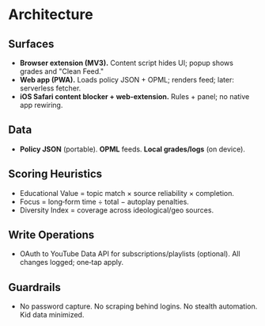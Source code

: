 
# Architecture

## Surfaces
- **Browser extension (MV3).**  Content script hides UI; popup shows grades and "Clean Feed."  
- **Web app (PWA).**  Loads policy JSON + OPML; renders feed; later: serverless fetcher.  
- **iOS Safari content blocker + web‑extension.**  Rules + panel; no native app rewiring.

## Data
- **Policy JSON** (portable).  **OPML** feeds.  **Local grades/logs** (on device).

## Scoring Heuristics
- Educational Value = topic match × source reliability × completion.  
- Focus = long‑form time ÷ total − autoplay penalties.  
- Diversity Index = coverage across ideological/geo sources.

## Write Operations
- OAuth to YouTube Data API for subscriptions/playlists (optional).  All changes logged; one‑tap apply.

## Guardrails
- No password capture.  No scraping behind logins.  No stealth automation.  Kid data minimized.
